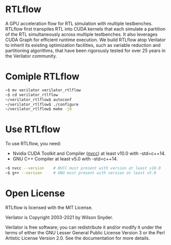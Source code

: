 # RTLflow

A GPU acceleration flow for RTL simulation with multiple testbenches. RTLflow first transpiles RTL into CUDA kernels that each simulate a partition of the RTL simultaneously across multiple testbenches. It also leverages CUDA Graph for efficient runtime execution. We build RTLflow atop Verilator to inherit its existing optimization facilities, such as variable reduction and partitioning algorithms, that have been rigorously tested for over 25 years in the Verilator community.

# Comiple RTLflow
```bash
~$ mv verilator verilator_rtlflow
~$ cd verilator_rtlflow
~/verilator_rtlflow$ autoconf
~/verilator_rtlflow$ ./configure
~/verilator_rtlflow$ make -j8
```

# Use RTLflow
 To use RTLflow, you need:
 * Nvidia CUDA Toolkit and Compiler ([nvcc](https://developer.nvidia.com/cuda-llvm-compiler)) at least v10.0 with -std=c++14.
 * GNU C++ Compiler at least v5.0 with -std=c++14.
```bash
~$ nvcc --version    # NVCC must present with version at least v10.0
~$ g++ --version     # GNU must present with version at least v5.0
```

Open License
============


RTLflow is licensed with the MIT License.

Verilator is Copyright 2003-2021 by Wilson Snyder.

Verilator is free software; you can redistribute it and/or modify it under
the terms of either the GNU Lesser General Public License Version 3 or the
Perl Artistic License Version 2.0. See the documentation for more details.

